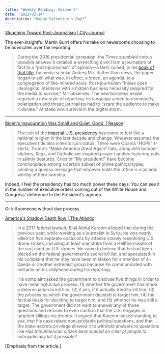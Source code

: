 ```yaml
---
title: "Weekly Reading: Volume 5"
date: "2021-02-14"
description: "Happy Valentine's Day?“
---
```


[Slouching Toward Post-Journalism | City-Journal](https://www.city-journal.org/journalism-advocacy-over-reporting)

The ever-insightful Martin Gurri offers his take on newsrooms choosing to be advocates over fair reporting.

> During the 2016 presidential campaign, the Times stumbled onto a possible answer. It entailed a wrenching pivot from a journalism of fact to a “post-journalism” of opinion—a term coined, in his [book of that title](https://human-as-media.com/2020/11/11/postjournalism-from-the-world-as-it-is-to-the-world-as-it-should-be/), by media scholar Andrey Mir. Rather than news, the paper began to sell what was, in effect, a creed, an agenda, to a congregation of like-minded souls. Post-journalism “mixes open ideological intentions with a hidden business necessity required for the media to survive,” Mir observes. The new business model required a new style of reporting. Its language aimed to commodify polarization and threat: journalists had to “scare the audience to make it donate.” At stake was survival in the digital storm.

- - -

[Biden's Inauguration Was Small and Quiet. Good. | Reason](https://reason.com/2021/01/20/bidens-inauguration-was-small-and-quiet-good)

> The cult of the [imperial U.S. presidency](https://reason.com/video/2020/11/13/the-imperial-presidency-will-not-end-with-trump/) has come to feel like a national religion in the last decade and change. Whoever assumes the executive title also inherits icon status: There were Obama "HOPE" t-shirts, Trump's "Make America Great Again" hats, along with bumper stickers, flags, and Catholicism-inspired prayer candles featuring pols in saintly postures. Cries of "My president!" have become commonplace among a certain subset of online political types, sending a queasy message that whoever holds the office is a paladin worthy of hero-worship.

Indeed, I feel the presidency has too much power these days. You can see it in the number of executive orders coming out of the White House and Congress' deference to the President's agenda.

- - -

Or kill someone without due process.

[America's Shadow Death Row | The Atlantic](https://www.theatlantic.com/ideas/archive/2021/01/americas-shadow-death-row/617757/)

> In a 2017 federal lawsuit, Bilal Abdul Kareem alleged that during the previous year, while working as a journalist in Syria, he was nearly killed on five separate occasions by attacks closely resembling U.S. drone strikes, including at least one strike from a Hellfire missile of the sort used on U.S. drones. He came to believe that he had been placed on the federal government’s secret kill list, and speculated in his complaint that he may have been mistaken for a member of al-Qaeda or another extremist group because he communicated with militants on his cellphone during his reporting.
>
> His complaint asked the government to disclose five things in order to have meaningful due process: (1) whether the government had made a determination to kill him; (2) if yes, if it actually tried to kill him; (3) the process by which the government decided to target him; (4) the factual basis for deciding to target him; and (5) whether he was still a target. The government did not want to answer any of those questions and refused to even confirm that the U.S. engages in targeted killings via drones. It argued that Kareem lacked standing to sue, that his case raised nonjusticiable political questions, and that the state-secrets privilege allowed it to withhold answers to questions like *Has this American citizen been placed on a list of people to extrajudicially kill if possible?*

[Emphasis from the article.]
